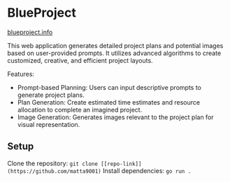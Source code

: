 # BlueProject

[blueproject.info](https://www.blueproject.info/)

This web application generates detailed project plans and potential images based on user-provided prompts. It utilizes advanced algorithms to create customized, creative, and efficient project layouts.

Features:
- Prompt-based Planning: Users can input descriptive prompts to generate project plans.
- Plan Generation: Create estimated time estimates and resource allocation to complete an imagined project.
- Image Generation: Generates images relevant to the project plan for visual representation.

## Setup
Clone the repository: `git clone [[repo-link]](https://github.com/matta9001)`
Install dependencies: `go run .`
